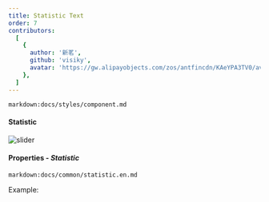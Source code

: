 ```yaml
---
title: Statistic Text
order: 7
contributors:
  [
    {
      author: '新茗',
      github: 'visiky',
      avatar: 'https://gw.alipayobjects.com/zos/antfincdn/KAeYPA3TV0/avatar.jpeg',
    },
  ]
---
```


`markdown:docs/styles/component.md`

#### Statistic

<img src="https://gw.alipayobjects.com/zos/antfincdn/YrJCRYNcAM/0dfb515f-5efd-4341-a5ec-bd1f988b5975.png" class="component-img" alt="slider" />

#### Properties - _Statistic_

`markdown:docs/common/statistic.en.md`

Example:

<playground path="pie/donut/demo/basic.ts" rid="docs-statistic" height="400"></playground>